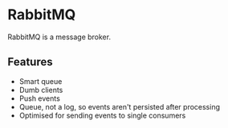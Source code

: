 # RabbitMQ

RabbitMQ is a message broker.

## Features

- Smart queue
- Dumb clients
- Push events
- Queue, not a log, so events aren't persisted after processing
- Optimised for sending events to single consumers

